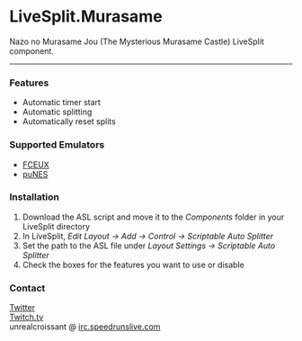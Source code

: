 # LiveSplit.Murasame
Nazo no Murasame Jou (The Mysterious Murasame Castle) LiveSplit component.  

-----

### Features  
* Automatic timer start
* Automatic splitting
* Automatically reset splits

### Supported Emulators
* [FCEUX](http://www.fceux.com/web/home.html)
* [puNES](https://github.com/punesemu/puNES/releases)

### Installation  
1) Download the ASL script and move it to the *Components* folder in your LiveSplit directory
2) In LiveSplit, *Edit Layout -> Add -> Control -> Scriptable Auto Splitter*
3) Set the path to the ASL file under *Layout Settings -> Scriptable Auto Splitter*
4) Check the boxes for the features you want to use or disable

### Contact  
[Twitter](https://twitter.com/unrealcroissant)  
[Twitch.tv](https://twitch.tv/unrealcroissant)  
unrealcroissant @ [irc.speedrunslive.com](http://www.speedrunslive.com/channel/)
